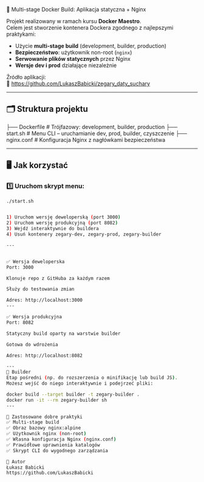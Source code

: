 🚀 Multi-stage Docker Build: Aplikacja statyczna + Nginx

Projekt realizowany w ramach kursu **Docker Maestro**.  
Celem jest stworzenie kontenera Dockera zgodnego z najlepszymi praktykami:

- Użycie **multi-stage build** (development, builder, production)
- **Bezpieczeństwo**: użytkownik non-root (`nginx`)
- **Serwowanie plików statycznych** przez Nginx
- **Wersje dev i prod** działające niezależnie

Źródło aplikacji:  
🔗 https://github.com/LukaszBabicki/zegary_daty_suchary

---

## 🗂 Struktura projektu

├── Dockerfile # Trójfazowy: development, builder, production
├── start.sh # Menu CLI – uruchamianie dev, prod, builder, czyszczenie
├── nginx.conf # Konfiguracja Nginx z nagłówkami bezpieczeństwa



---

## 🖥 Jak korzystać

### 1️⃣ Uruchom skrypt menu:

```bash
./start.sh


1) Uruchom wersję deweloperską (port 3000)
2) Uruchom wersję produkcyjną (port 8082)
3) Wejdź interaktywnie do buildera
4) Usuń kontenery zegary-dev, zegary-prod, zegary-builder

---


✅ Wersja deweloperska
Port: 3000

Klonuje repo z GitHuba za każdym razem

Służy do testowania zmian

Adres: http://localhost:3000
---

✅ Wersja produkcyjna
Port: 8082

Statyczny build oparty na warstwie builder

Gotowa do wdrożenia

Adres: http://localhost:8082

---
🧪 Builder
Etap pośredni (np. do rozszerzenia o minifikację lub build JS).
Możesz wejść do niego interaktywnie i podejrzeć pliki:

docker build --target builder -t zegary-builder .
docker run -it --rm zegary-builder sh
---

🔐 Zastosowane dobre praktyki
✅ Multi-stage build
✅ Obraz bazowy nginx:alpine
✅ Użytkownik nginx (non-root)
✅ Własna konfiguracja Nginx (nginx.conf)
✅ Prawidłowe uprawnienia katalogów
✅ Skrypt CLI do wygodnego zarządzania

👤 Autor
Łukasz Babicki
https://github.com/LukaszBabicki



